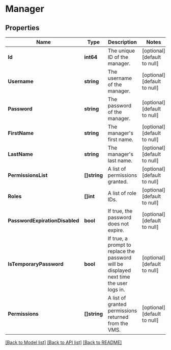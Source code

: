 # Manager

## Properties
Name | Type | Description | Notes
------------ | ------------- | ------------- | -------------
**Id** | **int64** | The unique ID of the manager. | [optional] [default to null]
**Username** | **string** | The username of the manager. | [optional] [default to null]
**Password** | **string** | The password of the manager. | [optional] [default to null]
**FirstName** | **string** | The manager&#x27;s first name. | [optional] [default to null]
**LastName** | **string** | The manager&#x27;s last name. | [optional] [default to null]
**PermissionsList** | **[]string** | A list of permissions granted. | [optional] [default to null]
**Roles** | **[]int** | A list of role IDs. | [optional] [default to null]
**PasswordExpirationDisabled** | **bool** | If true, the password does not expire. | [optional] [default to null]
**IsTemporaryPassword** | **bool** | If true, a prompt to replace the password will be displayed next time the user logs in. | [optional] [default to null]
**Permissions** | **[]string** | A list of granted permissions returned from the VMS. | [optional] [default to null]

[[Back to Model list]](../README.md#documentation-for-models) [[Back to API list]](../README.md#documentation-for-api-endpoints) [[Back to README]](../README.md)

